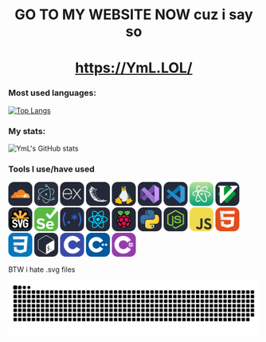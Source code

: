 <div id="header" align="center">
  <h1>GO TO MY WEBSITE NOW cuz i say so<h1/>
  <a href="https://yml.lol/">https://YmL.LOL/</a>
</div>

### Most used languages:
[![Top Langs](https://github-readme-stats.vercel.app/api/top-langs/?username=notyml&langs_count=8&theme=dracula)](https://github.com/notyml/github-readme-stats)



### My stats:
![YmL's GitHub stats](https://github-readme-stats.vercel.app/api?username=notyml&show_icons=true&theme=radical)

### Tools I use/have used
<div>
  <img src="https://github.com/tandpfun/skill-icons/raw/main/icons/Cloudflare-Dark.svg" width="48">
  <img src="https://github.com/tandpfun/skill-icons/raw/main/icons/Electron.svg" width="48">
  <img src="https://github.com/tandpfun/skill-icons/raw/main/icons/ExpressJS-Dark.svg" width="48">
  <img src="https://raw.githubusercontent.com/tandpfun/skill-icons/main/icons/Flask-Dark.svg" width="48">
  <img src="https://github.com/tandpfun/skill-icons/raw/main/icons/Linux-Dark.svg" width="48">
  <img src="https://github.com/tandpfun/skill-icons/raw/main/icons/VisualStudio-Dark.svg" width="48">
  <img src="https://github.com/tandpfun/skill-icons/raw/main/icons/VSCode-Dark.svg" width="48">
  <img src="https://github.com/tandpfun/skill-icons/blob/main/icons/Atom.svg" width="48">
  <img src="https://github.com/tandpfun/skill-icons/raw/main/icons/VIM-Dark.svg" width="48">
  <img src="https://github.com/tandpfun/skill-icons/raw/main/icons/SVG-Dark.svg" width="48">
  <img src="https://github.com/tandpfun/skill-icons/raw/main/icons/Selenium.svg" width="48">
  <img src="https://github.com/tandpfun/skill-icons/raw/main/icons/Regex-Dark.svg" width="48">
  <img src="https://github.com/tandpfun/skill-icons/raw/main/icons/React-Dark.svg" width="48">
  <img src="https://github.com/tandpfun/skill-icons/raw/main/icons/RaspberryPi-Dark.svg" width="48">
  <img src="https://github.com/tandpfun/skill-icons/raw/main/icons/Python-Dark.svg" width="48">
  <img src="https://github.com/tandpfun/skill-icons/raw/main/icons/NodeJS-Dark.svg" width="48">
  <img src="https://github.com/tandpfun/skill-icons/raw/main/icons/JavaScript.svg" width="48">
  <img src="https://github.com/tandpfun/skill-icons/raw/main/icons/HTML.svg" width="48">
  <img src="https://github.com/tandpfun/skill-icons/raw/main/icons/CSS.svg" width="48">
  <img src="https://github.com/tandpfun/skill-icons/raw/main/icons/Bash-Dark.svg" width="48">
  <img src="https://github.com/tandpfun/skill-icons/raw/main/icons/C.svg" width="48">
  <img src="https://github.com/tandpfun/skill-icons/raw/main/icons/CPP.svg" width="48">
  <img src="https://github.com/tandpfun/skill-icons/raw/main/icons/CS.svg" width="48">
<div>

BTW i hate .svg files

<a href="https://discord.gg/S7sb24pCzn" target="_blank"><img src="https://raw.githubusercontent.com/NotYmL/NotYmL/main/lol.svg" alt="snake"></a>
